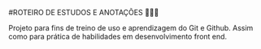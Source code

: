 #ROTEIRO DE ESTUDOS E ANOTAÇÕES 📄👨‍💻

Projeto para fins de treino de uso e aprendizagem do Git e Github. Assim como para prática de habilidades em desenvolvimento front end.

